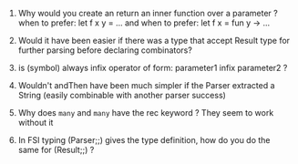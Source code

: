 
1. Why would you create an return an inner function over a parameter ?
when to prefer:
    let f x y = ...
and when to prefer:
    let f x = fun y -> ...      

2. Would it have been easier if there was a type that accept Result type for further parsing before declaring combinators?

3. is (symbol) always infix operator of form: parameter1 infix parameter2 ?

4. Wouldn't andThen have been much simpler if the Parser extracted a String (easily combinable with another parser success)

5. Why does `many` and `many` have the rec keyword ? They seem to work without it

6. In FSI typing (Parser;;) gives the type definition, how do you do the same for (Result;;) ?